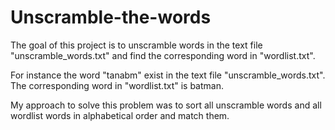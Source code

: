 # Unscramble-the-words

The goal of this project is to unscramble words in the text file "unscramble_words.txt" and find the corresponding word in "wordlist.txt".

For instance the word "tanabm" exist in the text file "unscramble_words.txt". The corresponding word in "wordlist.txt" is batman.

My approach to solve this problem was to sort all unscramble words and all wordlist words in alphabetical order and match them.
